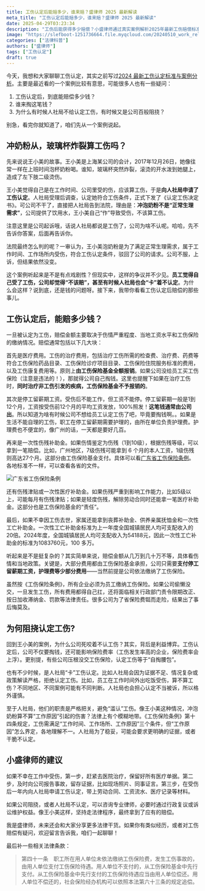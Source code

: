 ```yaml
---
title: 工伤认定后能赔多少，谁来赔？盛律师 2025 最新解读
meta_title: "工伤认定后能赔多少，谁来赔？盛律师 2025 最新解读"
date: 2025-04-29T03:23:34
description: "工伤后能获得多少赔偿？小盛律师通过真实案例解析2025年最新工伤赔偿标准与支付责任。文章详解工伤赔偿四大类型：医疗费用由工伤保险基金全额报销；停工留薪期工资由公司支付；伤残补助金根据等级从6个月到27个月不等；严重伤残还有月度津贴，轻伤则有一次性医疗补助。揭示公司阻挠工伤认定和人社局严格把关的原因，并提供申请工伤认定的正确步骤与应对策略。"
image: "https://slefboot-1251736664.file.myqcloud.com/20240510_work_related_injury_cover.png/webp"
categories: ["法律科普"]
authors: ["盛律师"]
tags: ["工伤认定"]
draft: true
---
```


今天，我想和大家聊聊工伤认定，其实之前写过[2024 最新工伤认定标准与案例分析](https://www.shenglvshi.cn/work_related_injury)。主要是最近看的一个案例比较有意思，可能很多人也有一些疑问：

1. 工伤认定后，到底能赔偿多少钱？
2. 谁来掏这笔钱？
3. 为什么有时候人社局不给认定工伤，有时候又是公司百般阻挠？

别急，看完你就知道了，咱们先从一个案例说起。

## 冲奶粉从，玻璃杯炸裂算工伤吗？

先来说说王小美的故事。王小美是上海某公司的会计，2017年12月26日，她像往常一样在上班时间泡杯奶粉喝。谁知，玻璃杯突然炸裂，滚烫的开水泼到她腿上，造成了左下肢二级烫伤。

王小美觉得自己是在工作时间、公司里受的伤，应该算工伤，于是**向人社局申请了工伤认定**。人社局受理后调查，认定她符合工伤条件，正式下发了《认定工伤决定书》。可公司不干了，直接把人社局告到法院，理由是：**冲泡奶粉不是“正常生理需求”**，公司提供了饮用水，王小美自己“作”导致受伤，不该算工伤。

注意这里是公司起诉哦，话说人社局都说是工伤了，公司为啥不认呢。哈哈，先不告诉你答案，后面再告诉你。

法院最终怎么判的呢？一审认为，王小美泡奶粉是为了满足正常生理需求，属于工作时间、工作场所内受伤，符合工伤认定条件，驳回了公司的请求。公司不服，上诉，但结果依然没变。

这个案例听起来是不是有点戏剧性？但现实中，这样的争议并不少见。**员工觉得自己受了工伤，公司却觉得“不该赔”，甚至有时候人社局也会“卡”着不认定**。为什么会这样？说到底，还是钱的问题呀。接下来，我带你看看工伤认定后赔偿的那些事儿。

## 工伤认定后，能赔多少钱？

一旦被认定为工伤，赔偿金额主要取决于伤情严重程度、当地工资水平和工伤保险的缴纳情况。赔偿通常包括以下几大块：

首先是医疗费用。工伤的治疗费用，包括治疗工伤所需的检查费、治疗费、药费等符合工伤保险药品目录、工伤保险诊疗项目目录、工伤保险住院服务标准的费用，以及工伤康复费用等。原则上**由工伤保险基金全额报销**。如果公司没给员工买工伤保险（注意是违法的！），那就得公司自己掏钱。这里也提醒下如果在治疗工伤时，**同时治疗非工伤引发的疾病，工伤保险基金不予报销的**。

其次是停工留薪期工资。受伤后不能工作，但工资不能停。停工留薪期一般是1到12个月，工资按受伤前12个月的平均工资发放，100%照发！**这笔钱通常由公司出**。所以知道为啥有时候公司不想给员工认定工伤了吧，毕竟要掏钱啊。。如果是生活不能自理的工伤，职工在停工留薪期需要护理的，由所在单位负责护理费。护理费也不便宜的，像广州的话，一天都是要好几百。

再来是一次性伤残补助金。如果伤情鉴定为伤残（1到10级），根据伤残等级，可以拿到一笔赔偿。比如，广州地区，7级伤残可能拿到 6 个月的本人工资，1级伤残则高达27个月。这部分由工伤保险基金支付。具体可以看[广东省工伤保险条例](https://rsj.gz.gov.cn/zcfg/flfg/content/post_9333933.html)。各地标准不一样，可以查看各省的文件。

![广东省工伤保险条例](https://slefboot-1251736664.file.myqcloud.com/20250425_workers_compensation_1.webp)

还有伤残津贴或一次性医疗补助金。如果伤残严重到影响工作能力，比如5级以上，可能每月有伤残津贴；如果是轻度伤残，解除劳动合同时还能拿一笔医疗补助金。这部分也是工伤保险基金的“责任”。

最后，如果不幸因工伤去世，家属还能拿到丧葬补助金、供养亲属抚恤金和一次性工亡补助金。一次性工亡补助金标准为上一年度全国城镇居民人均可支配收入的20倍。2024年度，全国城镇居民人均可支配收入为54188元，因此一次性工亡补助金的标准为1083760元，100 多万。

听起来是不是挺复杂的？其实简单来说，赔偿金额从几万到几十万不等，具体看伤情和当地政策。关键是，大部分费用都由工伤保险基金承担，公司只需要**支付停工留薪期工资，护理费等少部分费用**——当然前提是公司依法缴纳了工伤保险。

虽然按《工伤保险条例》，所有企业必须为员工缴纳工伤保险。如果公司偷懒没交，一旦发生工伤，所有费用都得自己扛，还将面临相关行政部门责令限期改正、按日加收滞纳金、罚款等法律责任。很多公司为了省保险费铤而走险，结果出了事后悔莫及。

## 为何阻挠认定工伤?

回到王小美的案例，为什么公司死咬着不认工伤？其实，背后是利益博弈。工伤认定后，公司不仅要掏钱，还可能影响保险费率（工伤发生率高的企业，保险费率会上浮）。更别提，有些公司压根没交工伤保险，认定工伤等于“自掏腰包”。

也有不少时候，是人社局“卡”工伤认定。比如人社局会因为证据不足、情况复杂或政策解读严格，拒绝认定工伤。比如，员工在工作时间外出吃饭受伤，算不算工伤？不同地区、不同案例可能有不同判断。人社局也会担心认定不当被诉，所以格外谨慎。

至于人社局，他们的职责是严格把关，避免“滥认”工伤。像王小美这种情况，冲泡奶粉算不算“工作原因”引起的伤害？法律上有个模糊地带。《工伤保险条例》第十四条规定，工伤需满足“工作时间、工作场所、工作原因”三个条件，但“工作原因”怎么界定，各地理解不一。人社局为了稳妥，可能会要求更明确的证据，或者干脆不认定。

## 小盛律师的建议

如果不幸在工作中受伤，第一步，赶紧去医院治疗，保留好所有医疗单据。第二步，及时向公司报告事故，留存证据，比如现场照片、同事证言。第三步，在受伤后一年内向人社局申请工伤认定，带上劳动合同、工资流水、医疗记录等材料。

如果公司阻挠，或者人社局不认定，可以咨询专业律师，必要时通过行政复议或诉讼维护权益。像王小美这样，坚持走法律程序，最终拿到了应有的赔偿。

我是盛律师，未来还会和大家分享更多法律干货。如果你有类似经历，或者对工伤赔偿有疑问，欢迎留言告诉我，咱们一起聊聊！


最后补一些相关法律条款：

> 第四十一条　职工所在用人单位未依法缴纳工伤保险费，发生工伤事故的，由用人单位支付工伤保险待遇。用人单位不支付的，从工伤保险基金中先行支付。从工伤保险基金中先行支付的工伤保险待遇应当由用人单位偿还。用人单位不偿还的，社会保险经办机构可以依照本法第六十三条的规定追偿。